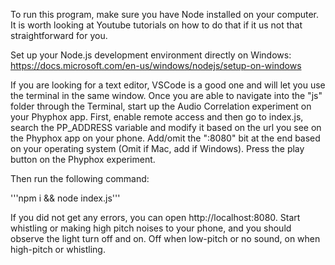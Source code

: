 To run this program, make sure you have Node installed on your computer. 
It is worth looking at Youtube tutorials on how to do that if it us not that straightforward for you.

Set up your Node.js development environment directly on Windows:
https://docs.microsoft.com/en-us/windows/nodejs/setup-on-windows

If you are looking for a text editor, VSCode is a good one and will let you use the terminal in the same window.
Once you are able to navigate into the "js" folder through the Terminal, start up the Audio Correlation experiment on your Phyphox app. 
First, enable remote access and then go to index.js, search the PP_ADDRESS variable and modify it based on the url you see on the Phyphox app on your phone. Add/omit the ":8080" bit at the end based on your operating system (Omit if Mac, add if Windows). 
Press the play button on the Phyphox experiment.

Then run the following command:

'''npm i && node index.js'''

If you did not get any errors, you can open http://localhost:8080. 
Start whistling or making high pitch noises to your phone, and you should observe the light turn off and on. Off when low-pitch or no sound, on when high-pitch or whistling.